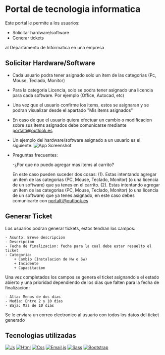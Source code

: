 
# Portal de tecnologia informatica
Este portal le permite a los usuarios:
- Solicitar hardware/software 
- Generar tickets

al Departamento de Informatica en una empresa



## Solicitar Hardware/Software

- Cada usuario podra tener asignado solo un item de las categorias (Pc, Mouse, Teclado, Monitor)
- Para la categoria Licencia, solo se podra tener asignado una licencia para cada software. Por ejemplo (Office, Autocad, etc)
- Una vez que el usuario confirme los items, estos se asignaran y se podran visualizar desde el apartado "Mis items asignados"
- En caso de que el usuario quiera efectuar un cambio o modificacion sobre sus items asignados debe comunicarse mediante portalti@outlook.es
- Un ejemplo del hardware/software asignado a un usuario es el siguiente:
![App Screenshot](https://www.plantuml.com/plantuml/png/VT7VQzim40Vmz_ihX1y76PPiTqbX9INDHbZQZBLz7efyf5hr8qZdmIZztoVRmvvhg9vy9ztdA-5r91ceiGR07t-X8hOZjFaB78DqzINBRj2O39GaFFdm9pM-RpBGQOU3zJMQdxynHErTsjbBqjJKo3wL8i_W7BJ2IoPMULhm-h_FH_zUsjYuqoJYzd2tUpZyw7EMivmlnMhaosgcYr7_YautSO8_R3Vxwvj3Zr_Cy6_71UVBWUVLMxqOzRq_QKBrzERoZ_VRNYzc-grOvk_OvMWV6ZBUFq_e_MwplTlihdjTvFdCBowgnPQF2Q9g4m2iF3CPepuvhDkW-08iPnyML_tl1iQ7WWCJGo605KDH02k7eXpSnuWXSSxROq3s-IgzKhe6JGPCdj4ONVj_tQ1yJ5tj28FhcYjULC3GIcswCxQRJDUKIdlR3QoVFBNx7vMtQJYY8X-wmwGpcBwgkzsa0uoqUaQAxGGm9GDrNw_GhpMwkh7cBm00)
- Preguntas frecuentes:
    
    -¿Por que no puedo agregar mas items al carrito?
    
    En este caso pueden suceder dos cosas:
    (1). Estas intentando agregar un item de las categorias (PC, Mouse, Teclado, Monitor) (o una licencia de un software) que ya tenes en el carrito.
    (2). Estas intentando agregar un item de las categorias (PC, Mouse, Teclado, Monitor) (o una licencia de un software) que ya tenes asignado, en este caso debes           comunicarte con portalti@outlook.es

## Generar Ticket
Los usuarios podran generar tickets, estos tendran los campos:

    - Asunto: Breve descripcion
    - Descripcion
    - Fecha de finalizacion: fecha para la cual debe estar resuelto el ticket
    - Categoria:
        + Cambio (Instalacion de Hw o Sw)
        + Incidente
        + Capacitacion

Una vez completados los campos se genera el ticket asignandole el estado abierto y una prioridad dependiendo de los dias que falten para la fecha de finalizacion: 

    - Alta: Menos de dos dias
    - Media: Entre 2 y 10 dias
    - Baja: Mas de 10 dias

Se le enviara un correo electronico al usuario con todos los datos del ticket generado



## Tecnologias utilizadas
[![Js][Js.logo]][Js-url]
[![Html][html.logo]][html-url]
[![Css][css.logo]][css-url]
[![Email.js][emailJs.logo]][emailJs-url]
[![Sass][sass.logo]][sass-url]
[![Bootstrap][bootstrap.logo]][bootstrap-url]



<!-- MARKDOWN LINKS & IMAGES -->
[Js.logo]: https://img.shields.io/badge/-JavaScript-%23edc730?style=for-the-badge&logo=javascript&logoColor=black
[Js-url]: https://www.javascript.com/
[html.logo]: https://img.shields.io/badge/-HTML-%23ff5730?style=for-the-badge&logo=html5&logoColor=white
[html-url]: https://developer.mozilla.org/es/docs/Web/HTML
[css.logo]:https://img.shields.io/badge/CSS-%23046cc4?style=for-the-badge&logo=css3
[css-url]:https://developer.mozilla.org/es/docs/Web/CSS
[emailJs.logo]: https://img.shields.io/badge/-EmailJS-%23ffffff?style=for-the-badge&logo=minutemailer&logoColor=yellow
[emailJs-url]: https://www.emailjs.com/
[sass.logo]: https://img.shields.io/badge/-SASS-%20%23d46b9b%20?style=for-the-badge&logo=sass&logoColor=white
[sass-url]: https://sass-lang.com/
[bootstrap.logo]: https://img.shields.io/badge/-Bootstrap-%20%20%238733e9?style=for-the-badge&logo=bootstrap&logoColor=white
[bootstrap-url]: https://getbootstrap.com/
